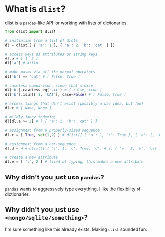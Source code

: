# What is `dlist`?

dlist is a `pandas`-like API for working with lists of dictionaries.

```python
from dlist import dlist

# initialize from a list of dicts
dl = dlist([ { 'a': 1 }, { 'a': 2, 'b': 'cat' } ])

# access keys as attributes or string keys
dl.a # [ 1, 2 ]
dl['a'] # ditto

# make masks via all the normal operators
dl['b'] == 'cat' # [ False, True ]

# caseless comparison, since that's nice
dl['b'].caseless_eq('CAT') # [ False, True ]
dl['b'].isin([ 1, 'CAT'], case=False) # [ False, True ]

# access things that don't exist (possibly a bad idea, but fun)
dl.c # [ None, None ]

# mildly fancy indexing
dl[dl.a >= 2] # [ { 'a': 2, 'b': 'cat' } ]

# assignment from a properly-sized sequence
dl.c = [ True, set(1,2) ] # dlist([ { 'a': 1, 'c': True }, { 'a': 2, 'b': 'cat', 'c': set(1,2) } ])

# assignment from a non-sequence
dl.d = 4 # dlist([ { 'a': 1, 'c': True, 'd': 4 }, { 'a': 2, 'b': 'cat', 'c': set(1,2), 'd': 4 } ])

# create a new attribute
dl.e = [ '1', 2 ] # tired of typing, this makes a new attribute
```



## Why didn't you just use `pandas`?

`pandas` wants to aggressively type everything.  I like the flexibility of dictionaries.  

## Why didn't you just use `<mongo/sqlite/something>`?

I'm sure something like this already exists.  Making `dlist` sounded fun.
